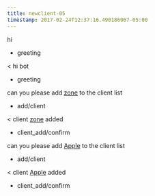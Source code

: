 ```yaml
---
title: newclient-05
timestamp: 2017-02-24T12:37:16.490186067-05:00
---
```


hi
* greeting

< hi bot
* greeting

can you please add [zone](company_name) to the client list
* add/client

< client [zone](company_name) added
* client_add/confirm

can you please add [Apple](company_name) to the client list
* add/client

< client [Apple](company_name) added
* client_add/confirm
